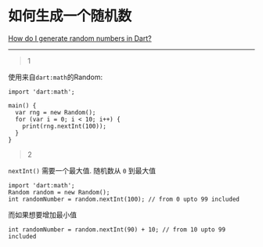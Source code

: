 # 如何生成一个随机数
[How do I generate random numbers in Dart?](https://stackoverflow.com/questions/11674820/how-do-i-generate-random-numbers-in-dart)

___



> 1

使用来自`dart:math`的Random:

```
import 'dart:math';

main() {
  var rng = new Random();
  for (var i = 0; i < 10; i++) {
    print(rng.nextInt(100));
  }
}
```

> 2

 `nextInt()` 需要一个最大值. 随机数从 `0` 到最大值

```
import 'dart:math';
Random random = new Random();
int randomNumber = random.nextInt(100); // from 0 upto 99 included
```

而如果想要增加最小值

```
int randomNumber = random.nextInt(90) + 10; // from 10 upto 99 included
```







